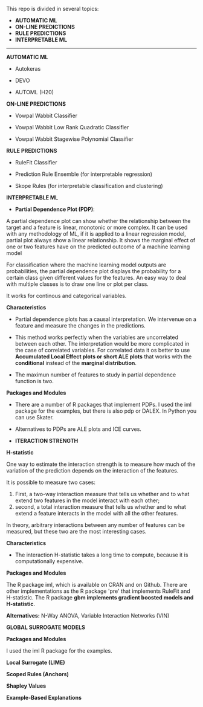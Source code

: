 
This repo is divided in several topics:

* **AUTOMATIC ML**
* **ON-LINE PREDICTIONS**
* **RULE PREDICTIONS**
* **INTERPRETABLE ML**
    
****************************************************************

**AUTOMATIC ML**

* Autokeras

* DEVO

* AUTOML (H20)

**ON-LINE PREDICTIONS**

* Vowpal Wabbit Classifier

* Vowpal Wabbit Low Rank Quadratic Classifier

* Vowpal Wabbit Stagewise Polynomial Classifier

**RULE PREDICTIONS**

* RuleFit Classifier

* Prediction Rule Ensemble (for interpretable regression)

* Skope Rules (for interpretable classification and clustering)

**INTERPRETABLE ML**

*  **Partial Dependence Plot (PDP)**: 

A partial dependence plot can show whether the relationship between the target and a feature is linear, monotonic or more complex. It can be used with any methodology of ML, if it is applied to a linear regression model, partial plot always show a linear relationship. It shows the marginal effect of one or two features have on the predicted outcome of a machine learning model

For classification where the machine learning model outputs are probabilities, the partial dependence plot displays the probability for a certain class given different values for the features. An easy way to deal with multiple classes is to draw one line or plot per class.

It works for continous and categorical variables.

**Characteristics**

* Partial dependence plots has a causal interpretation. We intervenue on a feature and measure the changes in the predictions.

* This method works perfectly when the variables are uncorrelated between each other. The interpretation would be more complicated in the case of correlated variables. For correlated data it os better to use **Accumulated Local Effect plots or short ALE plots** that works with the **conditional** instead of the **marginal distribution**.

* The maximun number of features to study in partial dependence function is two.


**Packages and Modules**

* There are a number of R packages that implement PDPs. I used the iml package for the examples, but there is also pdp or DALEX. In Python you can use Skater.

* Alternatives to PDPs are ALE plots and ICE curves.


* **ITERACTION STRENGTH**

**H-statistic**

One way to estimate the interaction strength is to measure how much of the variation of the prediction depends on the interaction of the features.

It is possible to measure two cases:

1. First, a two-way interaction measure that tells us whether and to what extend two features in the model interact with each other; 
2. second, a total interaction measure that tells us whether and to what extend a feature interacts in the model with all the other features.

In theory, arbitrary interactions between any number of features can be measured, but these two are the most interesting cases.

**Characteristics**

* The interaction H-statistic takes a long time to compute, because it is computationally expensive.

**Packages and Modules**

The R package iml, which is available on CRAN and on Github. There are other implementations as the R package 'pre' that implements RuleFit and H-statistic. The R package **gbm implements gradient boosted models and H-statistic**.


**Alternatives:** N-Way ANOVA, Variable Interaction Networks (VIN) 

**GLOBAL SURROGATE MODELS**

**Packages and Modules**

I used the iml R package for the examples.

**Local Surrogate (LIME)**

**Scoped Rules (Anchors)**

**Shapley Values**

**Example-Based Explanations**

